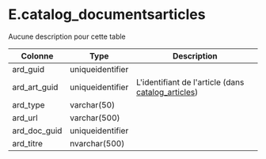 # E.catalog_documentsarticles

Aucune description pour cette table

Colonne|Type|Description
---|---|---
ard_guid|uniqueidentifier|
ard_art_guid|uniqueidentifier|L'identifiant de l'article (dans [catalog_articles](generated_catalog_articles.md)) 
ard_type|varchar(50)|
ard_url|varchar(500)|
ard_doc_guid|uniqueidentifier|
ard_titre|nvarchar(500)|
